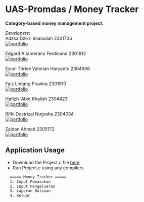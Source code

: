 # UAS-Promdas / Money Tracker
**Category-based money management project.**

_Developers:_  
Adzka Dzikri Imanullah 2301706  
[![portfolio](https://img.shields.io/badge/GitHub-100000?style=for-the-badge&logo=github&logoColor=white)](https://github.com/Adzkadzikri)  

Edgard Altamerano Ferdinand 2301912  
[![portfolio](https://img.shields.io/badge/GitHub-100000?style=for-the-badge&logo=github&logoColor=white)](https://github.com/Edgardaltamerano)  

Excel Thrive Valerian Haryanto 2304906  
[![portfolio](https://img.shields.io/badge/GitHub-100000?style=for-the-badge&logo=github&logoColor=white)](https://github.com/valerianharyanto)  

Faiz Lintang Prawira 2301910  
[![portfolio](https://img.shields.io/badge/GitHub-100000?style=for-the-badge&logo=github&logoColor=white)](https://github.com/Faizlintang)  

Hafizh 'Abid Khalish 2304423  
[![portfolio](https://img.shields.io/badge/GitHub-100000?style=for-the-badge&logo=github&logoColor=white)](https://github.com/hafizhabid)  

Rifki Destrizal Nugraha 2304034  
[![portfolio](https://img.shields.io/badge/GitHub-100000?style=for-the-badge&logo=github&logoColor=white)](https://github.com/deeztrzl)  

Zaidan Ahmad 2305172  
[![portfolio](https://img.shields.io/badge/GitHub-100000?style=for-the-badge&logo=github&logoColor=white)](https://github.com/FactSwift)  



## Application Usage
- Download the Project.c file [here](https://github.com/FactSwift/UAS-Promdas/blob/main/Project.c)  
- Run Project.c using any compilers
```bash
  ===== Money Tracker =====
  1. Input Pemasukan
  2. Input Pengeluaran
  3. Laporan Bulanan
  4. Keluar
```
    
